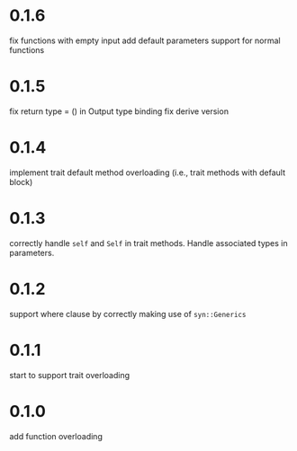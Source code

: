 0.1.6
=====

fix functions with empty input
add default parameters support for normal functions

0.1.5
=====

fix return type = () in Output type binding
fix derive version

0.1.4
=====

implement trait default method overloading (i.e., trait methods with default block)

0.1.3
=====

correctly handle `self` and `Self` in trait methods.
Handle associated types in parameters.

0.1.2
=====

support where clause by correctly making use of `syn::Generics`

0.1.1
=====

start to support trait overloading

0.1.0
=====

add function overloading
